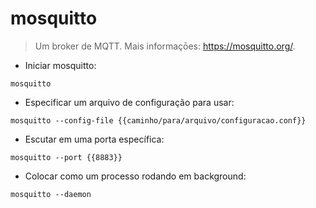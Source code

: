 # mosquitto

> Um broker de MQTT.
> Mais informaçōes: <https://mosquitto.org/>.

- Iniciar mosquitto:

`mosquitto`

- Especificar um arquivo de configuração para usar:

`mosquitto --config-file {{caminho/para/arquivo/configuracao.conf}}`

- Escutar em uma porta específica:

`mosquitto --port {{8883}}`

- Colocar como um processo rodando em background:

`mosquitto --daemon`
